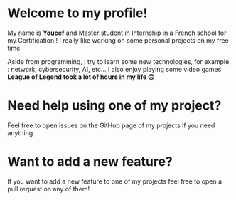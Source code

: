 # **Welcome to my profile!**

My name is **Youcef** and Master student in Internship in a French school for my Certification !
I really like working on some personal projects on my free time

Aside from programming, I try to learn some new technologies, for example : network, cybersecurity, AI, etc... I also enjoy playing some video games **League of Legend took a lot of hours in my life :upside_down_face:**

# **Need help using one of my project?**
Feel free to open issues on the GitHub page of my projects if you need anything

# **Want to add a new feature?**
If you want to add a new feature to one of my projects feel free to open a pull request on any of them!
